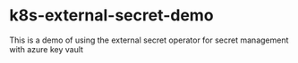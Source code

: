 # k8s-external-secret-demo
This is a demo of using the external secret operator for secret management with azure key vault
